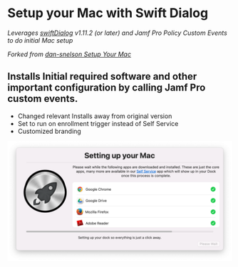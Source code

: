 # Setup your Mac with Swift Dialog
_Leverages [swiftDialog](https://github.com/bartreardon/swiftDialog) v1.11.2 (or later) and Jamf Pro Policy Custom Events to do initial Mac setup_

_Forked from [dan-snelson Setup Your Mac](https://github.com/dan-snelson/dialog-scripts/tree/main/Setup%20Your%20Mac)_

## Installs Initial required software and other important configuration by calling Jamf Pro custom events. 
- Changed relevant Installs away from original version
- Set to run on enrollment trigger instead of Self Service
- Customized branding

![Screenshot](Setup-Your-Mac.png)
